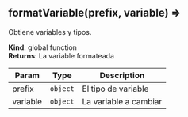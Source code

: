 <a name="formatVariable"></a>

## formatVariable(prefix, variable) ⇒
Obtiene variables y tipos.

**Kind**: global function  
**Returns**: La variable formateada  

| Param | Type | Description |
| --- | --- | --- |
| prefix | <code>object</code> | El tipo de variable |
| variable | <code>object</code> | La variable a cambiar |

